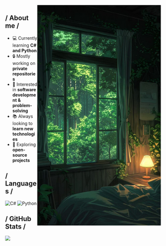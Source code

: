 <img align="right" width="400" alt="Shimarin" src="https://github.com/estefibntz/estefibntz/blob/main/Imagen%20de%20WhatsApp%202025-02-25%20a%20las%2019.45.49_06e26718.jpg"/>

<h2> / About me /</h2>

- 💻 Currently learning **C# and Python**  
- 🔒 Mostly working on **private repositories**  
- 🎯 Interested in **software development & problem-solving**  
- 📚 Always looking to **learn new technologies**  
- 🚀 Exploring **open-source projects**  
  

<h2> / Languages / </h2>
<img src="https://img.shields.io/badge/c%23-%23239120.svg?style=for-the-badge&logo=c-sharp&logoColor=white" alt="C#" /> <img src="https://img.shields.io/badge/python-%233776AB.svg?style=for-the-badge&logo=python&logoColor=white" alt="Python" />

## / GitHub Stats /

<img src="https://github-readme-stats.vercel.app/api?username=estefibntz&show_icons=true&theme=chartreuse-dark&card_width=100" />
